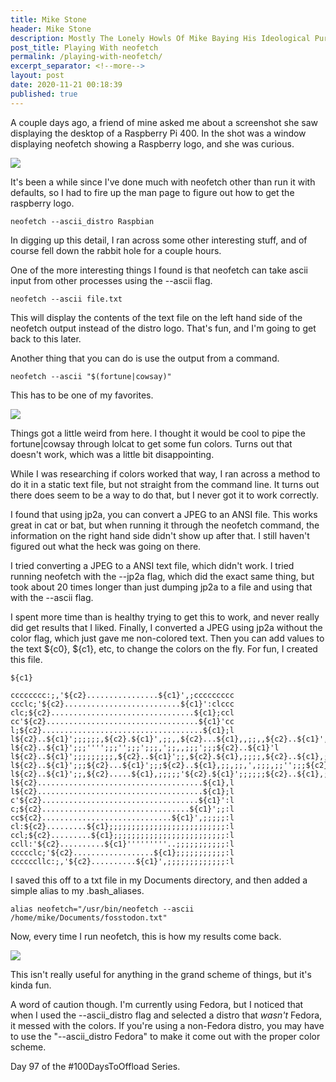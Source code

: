 ```yaml
---
title: Mike Stone
header: Mike Stone
description: Mostly The Lonely Howls Of Mike Baying His Ideological Purity At The Moon
post_title: Playing With neofetch
permalink: /playing-with-neofetch/
excerpt_separator: <!--more-->
layout: post
date: 2020-11-21 00:18:39
published: true
---
```


A couple days ago, a friend of mine asked me about a screenshot she saw displaying the desktop of a Raspberry Pi 400. In the shot was a window displaying neofetch showing a Raspberry logo, and she was curious.

<!--more-->

![](https://i.snap.as/WA5kZzH.png)

It's been a while since I've done much with neofetch other than run it with defaults, so I had to fire up the man page to figure out how to get the raspberry logo.

```
neofetch --ascii_distro Raspbian
```

In digging up this detail, I ran across some other interesting stuff, and of course fell down the rabbit hole for a couple hours.

One of the more interesting things I found is that neofetch can take ascii input from other processes using the --ascii flag.

```
neofetch --ascii file.txt
```

This will display the contents of the text file on the left hand side of the neofetch output instead of the distro logo. That's fun, and I'm going to get back to this later. 

Another thing that you can do is use the output from a command.

```
neofetch --ascii "$(fortune|cowsay)"
```

This has to be one of my favorites. 

![](https://i.snap.as/SlfXePqH.png)

Things got a little weird from here. I thought it would be cool to pipe the fortune|cowsay through lolcat to get some fun colors. Turns out that doesn't work, which was a little bit disappointing. 

While I was researching if colors worked that way, I ran across a method to do it in a static text file, but not straight from the command line. It turns out there does seem to be a way to do that, but I never got it to work correctly.

I found that using jp2a, you can convert a JPEG to an ANSI file. This works great in cat or bat, but when running it through the neofetch command, the information on the right hand side didn't show up after that. I still haven't figured out what the heck was going on there. 

I tried converting a JPEG to a ANSI text file, which didn't work. I tried running neofetch with the --jp2a flag, which did the exact same thing, but took about 20 times longer than just dumping jp2a to a file and using that with the --ascii flag. 

I spent more time than is healthy trying to get this to work, and never really did get results that I liked. Finally, I converted a JPEG using jp2a without the color flag, which just gave me non-colored text. Then you can add values to the text ${c0}, ${c1}, etc, to change the colors on the fly. For fun, I created this file.

```
${c1}

cccccccc:;,'${c2}................${c1}',;ccccccccc
ccclc;'${c2}..........................${c1}':clccc
clc;${c2}................................${c1};ccl
cc'${c2}..................................${c1}'cc
l;${c2}....................................${c1};l
l${c2}..${c1}';;;;;;,${c2}.${c1}',;;,,${c2}...${c1},,;;,,${c2}..${c1}',;;;,${c2}...${c1}'c
l${c2}..${c1}';;;'''';;;'';;;';;;,';;,,;;;';;;${c2}..${c1}'l
l${c2}..${c1}';;;;;;;;;,${c2}..${c1}';;,${c2}.${c1},;;;;,${c2}..${c1},;;;;,${c2}...${c1}'l
l${c2}..${c1}';;;${c2}...${c1}';;;${c2}..${c1},;;,;;,',;;;,;;'';;;${c2}..${c1}'l
l${c2}..${c1}';;,${c2}.....${c1},;;;;;'${c2}.${c1}';;;;;;${c2}..${c1},;;;;;,${c2}..${c1}'l
l${c2}.....................................${c1},l
l${c2}.....................................${c1};l
c'${c2}...................................${c1}':l
c;${c2}.................................${c1}';;:l
cc${c2}.............................${c1}',;;;;;:l
cl:${c2}.........${c1};;;;;;;;;;;;;;;;;;;;;;;;;;:l
ccl;${c2}.........${c1};;;;;;;;;;;;;;;;;;;;;;;;;:l
ccll:'${c2}..........${c1}'''''''''..;;;;;;;;;;;:l
ccccclc;'${c2}..................${c1};;;;;;;;;;;:l
ccccccllc:;,'${c2}..........${c1}',;;;;;;;;;;;;;:l
```

I saved this off to a txt file in my Documents directory, and then added a simple alias to my .bash_aliases.

```
alias neofetch="/usr/bin/neofetch --ascii /home/mike/Documents/fosstodon.txt"
```

Now, every time I run neofetch, this is how my results come back. 

![](https://i.snap.as/Tk8f1Nv7.png)

This isn't really useful for anything in the grand scheme of things, but it's kinda fun. 

A word of caution though. I'm currently using Fedora, but I noticed that when I used the --ascii\_distro flag and selected a distro that _wasn't_ Fedora, it messed with the colors. If you're using a non-Fedora distro, you may have to use the "--ascii\_distro Fedora" to make it come out with the proper color scheme.

Day 97 of the #100DaysToOffload Series.